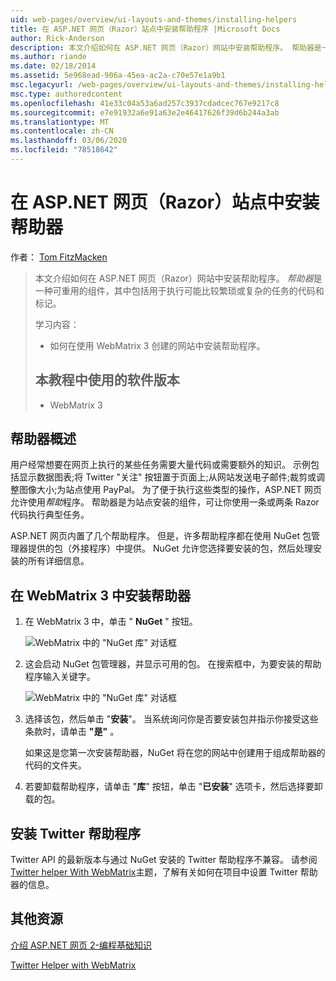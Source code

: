 ```yaml
---
uid: web-pages/overview/ui-layouts-and-themes/installing-helpers
title: 在 ASP.NET 网页（Razor）站点中安装帮助程序 |Microsoft Docs
author: Rick-Anderson
description: 本文介绍如何在 ASP.NET 网页（Razor）网站中安装帮助程序。 帮助器是一个可重用的组件，其中包括代码和每个的标记。
ms.author: riande
ms.date: 02/18/2014
ms.assetid: 5e968ead-906a-45ea-ac2a-c70e57e1a9b1
msc.legacyurl: /web-pages/overview/ui-layouts-and-themes/installing-helpers
msc.type: authoredcontent
ms.openlocfilehash: 41e33c04a53a6ad257c3937cdadcec767e9217c8
ms.sourcegitcommit: e7e91932a6e91a63e2e46417626f39d6b244a3ab
ms.translationtype: MT
ms.contentlocale: zh-CN
ms.lasthandoff: 03/06/2020
ms.locfileid: "78518642"
---
```

# <a name="installing-a-helper-in-an-aspnet-web-pages-razor-site"></a>在 ASP.NET 网页（Razor）站点中安装帮助器

作者： [Tom FitzMacken](https://github.com/tfitzmac)

> 本文介绍如何在 ASP.NET 网页（Razor）网站中安装帮助程序。 *帮助器*是一种可重用的组件，其中包括用于执行可能比较繁琐或复杂的任务的代码和标记。
> 
> 学习内容：
> 
> - 如何在使用 WebMatrix 3 创建的网站中安装帮助程序。
>   
> 
> ## <a name="software-versions-used-in-the-tutorial"></a>本教程中使用的软件版本
> 
> 
> - WebMatrix 3

## <a name="overview-of-helpers"></a>帮助器概述

用户经常想要在网页上执行的某些任务需要大量代码或需要额外的知识。 示例包括显示数据图表;将 Twitter "关注" 按钮置于页面上;从网站发送电子邮件;裁剪或调整图像大小;为站点使用 PayPal。 为了便于执行这些类型的操作，ASP.NET 网页允许使用*帮助*程序。 帮助器是为站点安装的组件，可让你使用一条或两条 Razor 代码执行典型任务。

ASP.NET 网页内置了几个帮助程序。 但是，许多帮助程序都在使用 NuGet 包管理器提供的包（外接程序）中提供。 NuGet 允许您选择要安装的包，然后处理安装的所有详细信息。

## <a name="installing-a-helper-in-webmatrix-3"></a>在 WebMatrix 3 中安装帮助器

1. 在 WebMatrix 3 中，单击 " **NuGet** " 按钮。

    ![WebMatrix 中的 "NuGet 库" 对话框](installing-helpers/_static/image1.png)
2. 这会启动 NuGet 包管理器，并显示可用的包。 在搜索框中，为要安装的帮助程序输入关键字。

    ![WebMatrix 中的 "NuGet 库" 对话框](installing-helpers/_static/image2.png)
3. 选择该包，然后单击 "**安装**"。 当系统询问你是否要安装包并指示你接受这些条款时，请单击 **"是"** 。

     如果这是您第一次安装帮助器，NuGet 将在您的网站中创建用于组成帮助器的代码的文件夹。
4. 若要卸载帮助程序，请单击 "**库**" 按钮，单击 "**已安装**" 选项卡，然后选择要卸载的包。

## <a name="installing-the-twitter-helper"></a>安装 Twitter 帮助程序

Twitter API 的最新版本与通过 NuGet 安装的 Twitter 帮助程序不兼容。 请参阅[Twitter helper With WebMatrix](twitter-helper.md)主题，了解有关如何在项目中设置 Twitter 帮助器的信息。

<a id="Additional_Resources"></a>
## <a name="additional-resources"></a>其他资源

[介绍 ASP.NET 网页 2-编程基础知识](../getting-started/introducing-razor-syntax-c.md)

[Twitter Helper with WebMatrix](twitter-helper.md)

